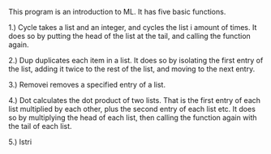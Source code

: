 This program is an introduction to ML. It has five basic functions.

1.) Cycle takes a list and an integer, and cycles the list i amount of times. It does so by putting the head of the list at the tail, and calling the function again.

2.) Dup duplicates each item in a list. It does so by isolating the first entry of the list, adding it twice to the rest of the list, and moving to the next entry.

3.) Removei removes a specified entry of a list. 

4.) Dot calculates the dot product of two lists. That is the first entry of each list multiplied by each other, plus the second entry of each list etc. It does so by multiplying the head of each list, then calling the function again with the tail of each list.

5.) Istri 
